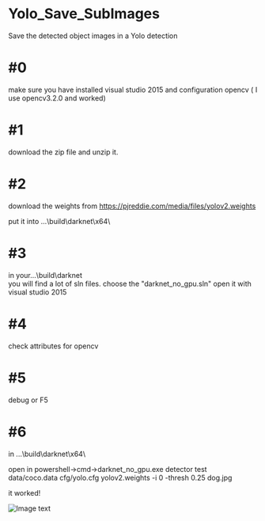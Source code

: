 # Yolo_Save_SubImages
Save the detected object images in a Yolo detection

#0
==

make sure you have installed visual studio 2015 and configuration opencv ( I use opencv3.2.0 and worked)

#1
==

download the zip file and unzip it.


#2
==

download the weights from https://pjreddie.com/media/files/yolov2.weights 

put it into ...\build\darknet\x64\


#3
==

in your...\build\darknet\
you will find a lot of sln files.
choose the "darknet_no_gpu.sln" open it with visual studio 2015

#4
==

check attributes for opencv

#5
==

debug or F5 

#6
==

in ...\build\darknet\x64\

open in powershell->cmd->darknet_no_gpu.exe detector test data/coco.data cfg/yolo.cfg yolov2.weights -i 0 -thresh 0.25 dog.jpg


it worked!

![Image text](https://github.com/marsmarcin/Yolo_Save_SubImages/blob/master/yolov3.gif)

